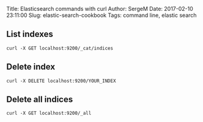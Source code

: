 Title: Elasticsearch commands with curl
Author: SergeM
Date: 2017-02-10 23:11:00
Slug: elastic-search-cookbook
Tags: command line, elastic search

## List indexes
```
curl -X GET localhost:9200/_cat/indices
```

## Delete index 
```
curl -X DELETE localhost:9200/YOUR_INDEX
```

## Delete all indices
```
curl -X GET localhost:9200/_all
```
